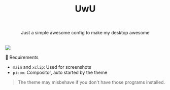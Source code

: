 <h1 align="center">UwU</h1>
<br>
<p align="center">Just a simple awesome config to make my desktop awesome</p>
<br>

<img src="https://imgur.com/XWIjse9.png" />

🔧 Requirements
  - `maim` and `xclip`: Used for screenshots
  - `picom`: Compositor, auto started by the theme

> The theme may misbehave if you don't have those programs installed.
